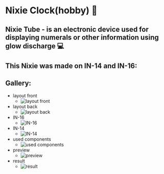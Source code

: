 # Nixie Clock(hobby) 🥰

## Nixie Tube - is an electronic device used for displaying numerals or other information using glow discharge 💻

## This Nixie was made on IN-14 and IN-16:

## Gallery: 
- layout front
  - ![layout front](https://github.com/Vlad-Vasinev/Nixie-Clock-hobby-/blob/main/1.jpg)
- layout back
  - ![layout back](https://github.com/Vlad-Vasinev/Nixie-Clock-hobby-/blob/main/2.jpg)
- IN-16
  - ![IN-16](https://github.com/Vlad-Vasinev/Nixie-Clock-hobby-/blob/main/3.jpg)
- IN-14
  - ![IN-14](https://github.com/Vlad-Vasinev/Nixie-Clock-hobby-/blob/main/5.jpg)
- used components
  - ![used components](https://github.com/Vlad-Vasinev/Nixie-Clock-hobby-/blob/main/4.jpg)
- preview
  - ![preview](https://github.com/Vlad-Vasinev/Nixie-Clock-hobby-/blob/main/7.jpg)
- result
  - ![result](https://github.com/Vlad-Vasinev/Nixie-Clock-hobby-/blob/main/8.jpg)

